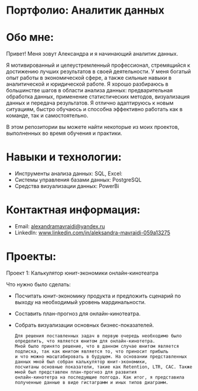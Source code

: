 # Портфолио: Аналитик данных
# Обо мне:
  Привет! Меня зовут Александра и я начинающий аналитик данных.   
    
  Я мотивированный и целеустремленный профессионал, стремящийся к достижению лучших результатов в своей деятельности. У меня богатый опыт работы в экономической сфере, а также сильные навыки в аналитической и юридической работе. Я хорошо разбираюсь в большинстве шагов в области анализа данных: предварительная обработка данных, применение статистических методов, визуализация данных и передача результатов. Я отлично адаптируюсь к новым ситуациям, быстро обучаюсь и способна эффективно работать как в команде, так и самостоятельно.    
  
  В этом репозитории вы можете найти некоторые из моих проектов, выполненных во время обучения и практики.
 # Навыки и технологии:
  - Инструменты анализа данных: SQL, Excel:
  - Системы управления базами данных: PostgreSQL
  - Средства визуализации данных: PowerBi
# Контактная информация:
  - Email: alexandramavraidi@yandex.ru
  - LinkedIn: www.linkedin.com/in/aleksandra-mavraidi-059a13275
# Проекты:
Проект 1: Калькулятор юнит-экономики онлайн-кинотеатра

  Что нужно было сделать:
  - Посчитать юнит-экономику продукта и предложить сценарий по выходу на необходимый уровень мардинальности.
  - Составить план-прогноз для онлайн-кинотеатра.
  - Собрать визуализации основных бизнес-показателей.
  
        Для решения поставленных задач в первую очередь необходимо было определить, что является юнитом для онлайн-кинотетра.
        Мной было принято решение, что в данном случае юнитом является подписка, так как юнитом является то, что приносит прибыль
        и что можно масштабировать в будущем. На основании представленных данных мной был собран калькулятор юнит-экономики,
        посчитаны основные показатели, такие как Retention, LTR, CAC. Также мной был представлен план-прогноз для развития
        онлайн-кинотетра на последующие полгода. Как итог, я представила полученные данные в виде гистаграмм и иных типов диаграмм.
    
      
